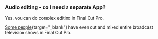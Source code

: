 ### Audio editing - do I need a separate App?

Yes, you can do complex editing in Final Cut Pro.

[Some people](https://fcp.co/final-cut-pro/articles/2226-chris-hocking-from-latenite-films-explains-how-his-team-used-final-cut-pro-x-to-edit-mix-grade-and-deliver-the-much-anticipated-series-neighbours-erinsborough-high-for-fremantle-australia){target="_blank"} have even cut and mixed entire broadcast television shows in Final Cut Pro.

